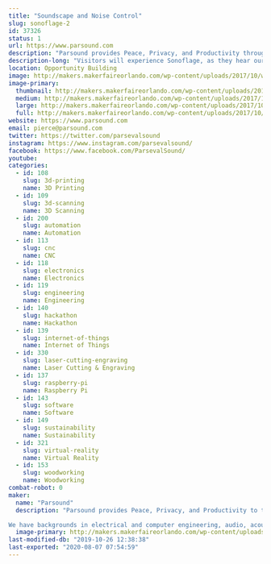 ```yaml
---
title: "Soundscape and Noise Control"
slug: sonoflage-2
id: 37326
status: 1
url: https://www.parsound.com
description: "Parsound provides Peace, Privacy, and Productivity through Sound and Noise Control.  We have invented the World's First Smart Soundscape.  We call it, \"Sonoflage\". "
description-long: "Visitors will experience Sonoflage, as they hear our system running with adaptive Sound Camoflage, and without it, just playing music.  w"
location: Opportunity Building
image: http://makers.makerfaireorlando.com/wp-content/uploads/2017/10/waterCAFIA-1024x756.jpg
image-primary:
  thumbnail: http://makers.makerfaireorlando.com/wp-content/uploads/2017/10/waterCAFIA-150x150.jpg
  medium: http://makers.makerfaireorlando.com/wp-content/uploads/2017/10/waterCAFIA-300x222.jpg
  large: http://makers.makerfaireorlando.com/wp-content/uploads/2017/10/waterCAFIA-1024x756.jpg
  full: http://makers.makerfaireorlando.com/wp-content/uploads/2017/10/waterCAFIA.jpg
website: https://www.parsound.com
email: pierce@parsound.com
twitter: https://twitter.com/parsevalsound
instagram: https://www.instagram.com/parsevalsound/
facebook: https://www.facebook.com/ParsevalSound/
youtube: 
categories:
  - id: 108
    slug: 3d-printing
    name: 3D Printing
  - id: 109
    slug: 3d-scanning
    name: 3D Scanning
  - id: 200
    slug: automation
    name: Automation
  - id: 113
    slug: cnc
    name: CNC
  - id: 118
    slug: electronics
    name: Electronics
  - id: 119
    slug: engineering
    name: Engineering
  - id: 140
    slug: hackathon
    name: Hackathon
  - id: 139
    slug: internet-of-things
    name: Internet of Things
  - id: 330
    slug: laser-cutting-engraving
    name: Laser Cutting & Engraving
  - id: 137
    slug: raspberry-pi
    name: Raspberry Pi
  - id: 143
    slug: software
    name: Software
  - id: 149
    slug: sustainability
    name: Sustainability
  - id: 321
    slug: virtual-reality
    name: Virtual Reality
  - id: 153
    slug: woodworking
    name: Woodworking
combat-robot: 0
maker:
  name: "Parsound"
  description: "Parsound provides Peace, Privacy, and Productivity to the world through sound. 

We have backgrounds in electrical and computer engineering, audio, acoustics, music, modeling, simulation, and building ventures that help others. "
  image-primary: http://makers.makerfaireorlando.com/wp-content/uploads/2017/10/simpleLogo.png
last-modified-db: "2019-10-26 12:38:38"
last-exported: "2020-08-07 07:54:59"
---
```

